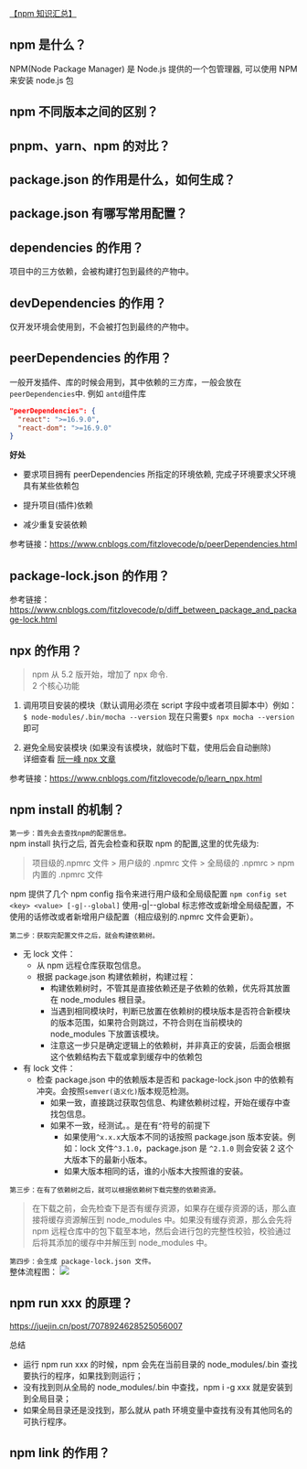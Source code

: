 [【npm 知识汇总】](https://juejin.cn/post/6844903870578032647)

## npm 是什么？

NPM(Node Package Manager) 是 Node.js 提供的一个包管理器, 可以使用 NPM 来安装 node.js 包

## npm 不同版本之间的区别？

## pnpm、yarn、npm 的对比？

## package.json 的作用是什么，如何生成？

## package.json 有哪写常用配置？

## dependencies 的作用？

项目中的三方依赖，会被构建打包到最终的产物中。

## devDependencies 的作用？

仅开发环境会使用到，不会被打包到最终的产物中。

## peerDependencies 的作用？

一般开发插件、库的时候会用到，其中依赖的三方库，一般会放在`peerDependencies`中. 例如 `antd`组件库

```json
"peerDependencies": {
  "react": ">=16.9.0",
  "react-dom": ">=16.9.0"
}
```

**好处**

- 要求项目拥有 peerDependencies 所指定的环境依赖, 完成子环境要求父环境具有某些依赖包

- 提升项目(插件)依赖

- 减少重复安装依赖

参考链接：https://www.cnblogs.com/fitzlovecode/p/peerDependencies.html

## package-lock.json 的作用？

参考链接：https://www.cnblogs.com/fitzlovecode/p/diff_between_package_and_package-lock.html

## npx 的作用？

> npm 从 5.2 版开始，增加了 npx 命令.  
> 2 个核心功能

1. 调用项目安装的模块（默认调用必须在 script 字段中或者项目脚本中）例如：
   `$ node-modules/.bin/mocha --version` 现在只需要`$ npx mocha --version` 即可

2. 避免全局安装模块 (如果没有该模块，就临时下载，使用后会自动删除)  
   详细查看 [阮一峰 npx 文章](https://www.ruanyifeng.com/blog/2019/02/npx.html)

参考链接：https://www.cnblogs.com/fitzlovecode/p/learn_npx.html

## npm install 的机制？

`第一步：首先会去查找npm的配置信息。`  
npm install 执行之后, 首先会检查和获取 npm 的配置,这里的优先级为:

> 项目级的.npmrc 文件 > 用户级的 .npmrc 文件 > 全局级的 .npmrc > npm 内置的 .npmrc 文件

npm 提供了几个 npm config 指令来进行用户级和全局级配置 `npm config set <key> <value> [-g|--global]` 使用-g|--global 标志修改或新增全局级配置，不使用的话修改或者新增用户级配置（相应级别的.npmrc 文件会更新）。

`第二步：获取完配置文件之后，就会构建依赖树。`

- 无 lock 文件：
  - 从 npm 远程仓库获取包信息。
  - 根据 package.json 构建依赖树，构建过程：
    - 构建依赖树时，不管其是直接依赖还是子依赖的依赖，优先将其放置在 node_modules 根目录。
    - 当遇到相同模块时，判断已放置在依赖树的模块版本是否符合新模块的版本范围，如果符合则跳过，不符合则在当前模块的 node_modules 下放置该模块。
    - 注意这一步只是确定逻辑上的依赖树，并非真正的安装，后面会根据这个依赖结构去下载或拿到缓存中的依赖包
- 有 lock 文件：
  - 检查 package.json 中的依赖版本是否和 package-lock.json 中的依赖有冲突。会按照`semver(语义化)`版本规范检测。
    - 如果一致，直接跳过获取包信息、构建依赖树过程，开始在缓存中查找包信息。
    - 如果不一致，经测试。。是在有`^`符号的前提下
      - 如果使用`^x.x.x`大版本不同的话按照 package.json 版本安装。例如：lock 文件`^3.1.0`，package.json 是 `^2.1.0` 则会安装 2 这个大版本下的最新小版本。
      - 如果大版本相同的话，谁的小版本大按照谁的安装。

`第三步：在有了依赖树之后，就可以根据依赖树下载完整的依赖资源。`

> 在下载之前，会先检查下是否有缓存资源，如果存在缓存资源的话，那么直接将缓存资源解压到 node_modules 中。如果没有缓存资源，那么会先将 npm 远程仓库中的包下载至本地，然后会进行包的完整性校验，校验通过后将其添加的缓存中并解压到 node_modules 中。

`第四步：会生成 package-lock.json 文件。`  
整体流程图：
![](https://p6-juejin.byteimg.com/tos-cn-i-k3u1fbpfcp/c87b3d0879fc411fbbde141261c0720d~tplv-k3u1fbpfcp-zoom-in-crop-mark:3326:0:0:0.awebp?)

## npm run xxx 的原理？

https://juejin.cn/post/7078924628525056007

总结

- 运行 npm run xxx 的时候，npm 会先在当前目录的 node_modules/.bin 查找要执行的程序，如果找到则运行；
- 没有找到则从全局的 node_modules/.bin 中查找，npm i -g xxx 就是安装到到全局目录；
- 如果全局目录还是没找到，那么就从 path 环境变量中查找有没有其他同名的可执行程序。

## npm link 的作用？
